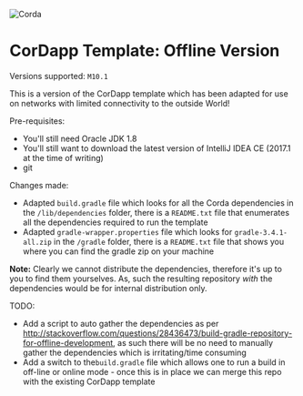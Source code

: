 ![Corda](https://www.corda.net/wp-content/uploads/2016/11/fg005_corda_b.png)

# CorDapp Template: Offline Version

Versions supported: `M10.1`

This is a version of the CorDapp template which has been adapted for use on networks with limited
connectivity to the outside World!

Pre-requisites:

* You'll still need Oracle JDK 1.8
* You'll still want to download the latest version of IntelliJ IDEA CE (2017.1 at the time of writing)
* git

Changes made:

* Adapted `build.gradle` file which looks for all the Corda dependencies in the `/lib/dependencies` folder, there is a 
  `README.txt` file that enumerates all the dependencies required to run the template
* Adapted `gradle-wrapper.properties` file which looks for `gradle-3.4.1-all.zip` in the `/gradle` folder, there is a
  `README.txt` file that shows you where you can find the gradle zip on your machine
  
**Note:** Clearly we cannot distribute the dependencies, therefore it's up to you to find them yourselves. As, such the
resulting repository *with* the dependencies would be for internal distribution only.

TODO:

* Add a script to auto gather the dependencies as per http://stackoverflow.com/questions/28436473/build-gradle-repository-for-offline-development, as such there will be no need to manually gather the dependencies which is irritating/time consuming
* Add a switch to the`build.gradle` file which allows one to run a build in off-line or online mode - once this is in place we can merge this repo with the existing CorDapp template
